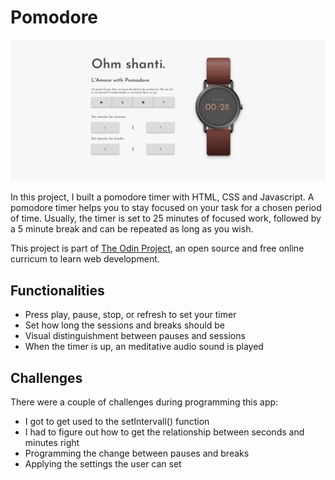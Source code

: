 # Pomodore

![Screenshot for the pomodore clock](https://raw.githubusercontent.com/ngoc-truong/pomodore/master/images/Screenshot_2020-04-29%20Pantastic%20Pomodore.png)

In this project, I built a pomodore timer with HTML, CSS and Javascript. A pomodore timer helps you to stay focused on your task for a chosen period of time. Usually, the timer is set to 25 minutes of focused work, followed by a 5 minute break and can be repeated as long as you wish. 

This project is part of [The Odin Project](https://www.theodinproject.com/courses/web-development-101/lessons/pairing-project),
an open source and free online curricum to learn web development.

## Functionalities
- Press play, pause, stop, or refresh to set your timer
- Set how long the sessions and breaks should be
- Visual distinguishment between pauses and sessions
- When the timer is up, an meditative audio sound is played

## Challenges
There were a couple of challenges during programming this app:
- I got to get used to the setIntervall() function
- I had to figure out how to get the relationship between seconds and minutes right
- Programming the change between pauses and breaks
- Applying the settings the user can set

